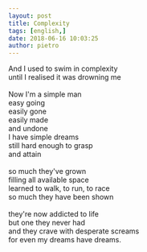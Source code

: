 ```yaml
---
layout: post
title: Complexity
tags: [english,]
date: 2018-06-16 10:03:25
author: pietro
---
```

And I used to swim in complexity<br/>until I realised it was drowning me<br/><br/>Now I'm a simple man<br/>easy going<br/>easily gone<br/>easily made<br/>and undone<br/>I have simple dreams<br/>still hard enough to grasp<br/>and attain<br/><br/>so much they've grown<br/>filling all available space<br/>learned to walk, to run, to race<br/>so much they have been shown<br/><br/>they're now addicted to life<br/>but one they never had<br/>and they crave with desperate screams<br/>for even my dreams have dreams.
